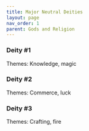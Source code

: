 ```yaml
---
title: Major Neutral Deities
layout: page
nav_order: 1
parent: Gods and Religion
---
```


### Deity #1 
Themes: Knowledge, magic


### Deity #2 
Themes: Commerce, luck


### Deity #3 
Themes: Crafting, fire
